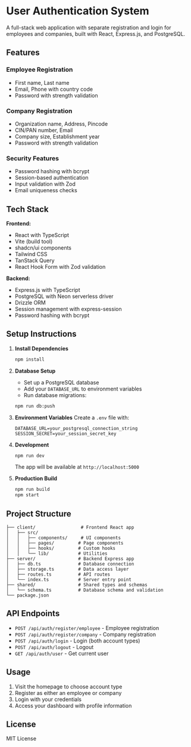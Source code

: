 # User Authentication System

A full-stack web application with separate registration and login for employees and companies, built with React, Express.js, and PostgreSQL.

## Features

### Employee Registration
- First name, Last name
- Email, Phone with country code
- Password with strength validation

### Company Registration  
- Organization name, Address, Pincode
- CIN/PAN number, Email
- Company size, Establishment year
- Password with strength validation

### Security Features
- Password hashing with bcrypt
- Session-based authentication
- Input validation with Zod
- Email uniqueness checks

## Tech Stack

**Frontend:**
- React with TypeScript
- Vite (build tool)
- shadcn/ui components
- Tailwind CSS
- TanStack Query
- React Hook Form with Zod validation

**Backend:**
- Express.js with TypeScript
- PostgreSQL with Neon serverless driver
- Drizzle ORM
- Session management with express-session
- Password hashing with bcrypt

## Setup Instructions

1. **Install Dependencies**
   ```bash
   npm install
   ```

2. **Database Setup**
   - Set up a PostgreSQL database
   - Add your `DATABASE_URL` to environment variables
   - Run database migrations:
   ```bash
   npm run db:push
   ```

3. **Environment Variables**
   Create a `.env` file with:
   ```
   DATABASE_URL=your_postgresql_connection_string
   SESSION_SECRET=your_session_secret_key
   ```

4. **Development**
   ```bash
   npm run dev
   ```
   The app will be available at `http://localhost:5000`

5. **Production Build**
   ```bash
   npm run build
   npm start
   ```

## Project Structure

```
├── client/                 # Frontend React app
│   ├── src/
│   │   ├── components/     # UI components
│   │   ├── pages/         # Page components
│   │   ├── hooks/         # Custom hooks
│   │   └── lib/           # Utilities
├── server/                # Backend Express app
│   ├── db.ts              # Database connection
│   ├── storage.ts         # Data access layer
│   ├── routes.ts          # API routes
│   └── index.ts           # Server entry point
├── shared/                # Shared types and schemas
│   └── schema.ts          # Database schema and validation
└── package.json
```

## API Endpoints

- `POST /api/auth/register/employee` - Employee registration
- `POST /api/auth/register/company` - Company registration
- `POST /api/auth/login` - Login (both account types)
- `POST /api/auth/logout` - Logout
- `GET /api/auth/user` - Get current user

## Usage

1. Visit the homepage to choose account type
2. Register as either an employee or company
3. Login with your credentials
4. Access your dashboard with profile information

## License

MIT License